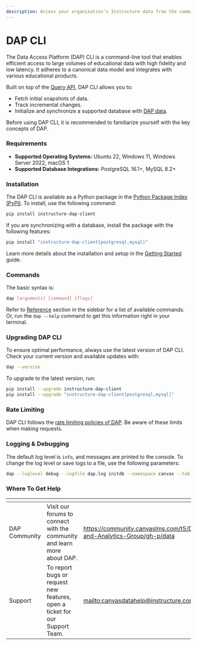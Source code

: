 ```yaml
---
description: Access your organization's Instructure data from the command line.
---
```


# DAP CLI

The Data Access Platform (DAP) CLI is a command-line tool that enables efficient access to large volumes of educational data with high fidelity and low latency. It adheres to a canonical data model and integrates with various educational products.

Built on top of the [Query API](https://www.notion.so/DAP-CLI-121159a404cd8009a33de73f6ae93ee7?pvs=21), DAP CLI allows you to:

* Fetch initial snapshots of data.
* Track incremental changes.
* Initialize and synchronize a supported database with [DAP data](https://data-access-platform-api.s3.amazonaws.com/tables/index.html).

Before using DAP CLI, it is recommended to familiarize yourself with the key concepts of DAP.

### Requirements

* **Supported Operating Systems:** Ubuntu 22, Windows 11, Windows Server 2022, macOS 1
* **Supported Database Integrations:** PostgreSQL 16.1+, MySQL 8.2+

### Installation

The DAP CLI is available as a Python package in the [Python Package Index (PyPI)](https://pypi.org/project/instructure-dap-client/). To install, use the following command:

```bash
pip install instructure-dap-client
```

If you are synchronizing with a database, install the package with the following features:

```bash
pip install "instructure-dap-client[postgresql,mysql]"
```

Learn more details about the installation and setup in the [Getting Started](https://app.gitbook.com/o/bxMToeZxeTDBdDYnurjg/s/md43XhVX1tvwrv25xyTO/) guide.

### Commands

The basic syntax is:

```bash
dap [arguments] [command] [flags]
```

Refer to [Reference](https://app.gitbook.com/o/bxMToeZxeTDBdDYnurjg/s/md43XhVX1tvwrv25xyTO/) section in the sidebar for a list of available commands. Or, run the `dap --help` command to get this information right in your terminal.

### Upgrading DAP CLI

To ensure optimal performance, always use the latest version of DAP CLI. Check your current version and available updates with:

```bash
dap --version
```

To upgrade to the latest version, run:

```bash
pip install --upgrade instructure-dap-client
pip install --upgrade "instructure-dap-client[postgresql,mysql]"
```

### Rate Limiting

DAP CLI follows the [rate limiting policies of DAP](https://www.notion.so/DAP-CLI-121159a404cd8009a33de73f6ae93ee7?pvs=21). Be aware of these limits when making requests.

### Logging & Debugging

The default log level is `info`, and messages are printed to the console. To change the log level or save logs to a file, use the following parameters:

```bash
dap --loglevel debug --logfile dap.log initdb --namespace canvas --table accounts
```

### Where To Get Help

<table data-card-size="large" data-view="cards"><thead><tr><th></th><th></th><th data-hidden data-card-target data-type="content-ref"></th></tr></thead><tbody><tr><td>DAP Community</td><td>Visit our forums to connect with the community and learn more about DAP.</td><td><a href="https://community.canvaslms.com/t5/Data-and-Analytics-Group/gh-p/data">https://community.canvaslms.com/t5/Data-and-Analytics-Group/gh-p/data</a></td></tr><tr><td>Support</td><td>To report bugs or request new features, open a ticket for our Support Team.</td><td><a href="mailto:canvasdatahelp@instructure.com">mailto:canvasdatahelp@instructure.com</a></td></tr></tbody></table>
